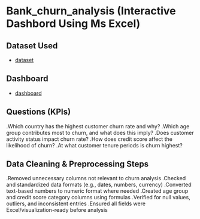 # Bank_churn_analysis (Interactive Dashbord Using Ms Excel)

## Dataset Used
- <a href="https://github.com/vanshdhiman090/Excel_bank_churn_analysis/blob/main/Bank%20Customer%20Churn%20Prediction.csv">dataset</a>

## Dashboard
- <a href="https://github.com/vanshdhiman090/Excel_bank_churn_analysis/blob/main/Screenshot%202025-08-07%20211624.png">dashboard</a>

## Questions (KPIs)

.Which country has the highest customer churn rate and why?
.Which age group contributes most to churn, and what does this imply?
.Does customer activity status impact churn rate?
.How does credit score affect the likelihood of churn?
.At what customer tenure periods is churn highest?

## Data Cleaning & Preprocessing Steps

.Removed unnecessary columns not relevant to churn analysis
.Checked and standardized data formats (e.g., dates, numbers, currency)
.Converted text-based numbers to numeric format where needed
.Created age group and credit score category columns using formulas
.Verified for null values, outliers, and inconsistent entries
.Ensured all fields were Excel/visualization-ready before analysis
